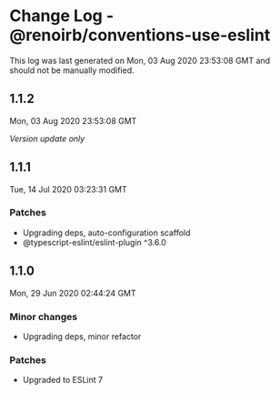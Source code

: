 # Change Log - @renoirb/conventions-use-eslint

This log was last generated on Mon, 03 Aug 2020 23:53:08 GMT and should not be manually modified.

## 1.1.2
Mon, 03 Aug 2020 23:53:08 GMT

*Version update only*

## 1.1.1
Tue, 14 Jul 2020 03:23:31 GMT

### Patches

- Upgrading deps, auto-configuration scaffold
- @typescript-eslint/eslint-plugin ^3.6.0

## 1.1.0
Mon, 29 Jun 2020 02:44:24 GMT

### Minor changes

- Upgrading deps, minor refactor

### Patches

- Upgraded to ESLint 7

